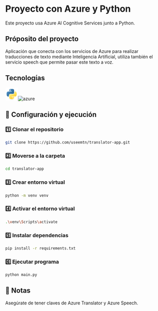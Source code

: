 # Proyecto con Azure y Python

Este proyecto usa Azure AI Cognitive Services junto a Python.

## Próposito del proyecto

Aplicación que conecta con los servicios de Azure para realizar traducciones de texto mediante Inteligencia Artificial, utiliza también el servicio speech que permite pasar este texto a voz.

## Tecnologías

<img src="https://raw.githubusercontent.com/devicons/devicon/master/icons/python/python-original.svg" alt="python" width="40" height="40"/><img src="https://www.vectorlogo.zone/logos/microsoft_azure/microsoft_azure-icon.svg" alt="azure" width="40" height="40"/>

## 🚀 Configuración y ejecución

### 1️⃣ Clonar el repositorio
```sh
git clone https://github.com/useemtn/translator-app.git
```
### 2️⃣ Moverse a la carpeta
```sh
cd translator-app
```
### 3️⃣ Crear entorno virtual
```sh
python -m venv venv
```
### 4️⃣ Activar el entorno virtual
```sh
.\venv\Scripts\activate
```
### 5️⃣ Instalar dependencias
```sh
pip install -r requirements.txt
```
### 6️⃣ Ejecutar programa
```sh
python main.py
```

## 📌 Notas
Asegúrate de tener claves de Azure Translator y Azure Speech.
